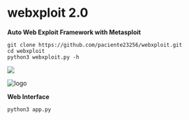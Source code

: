 # webxploit 2.0

**Auto Web Exploit Framework with Metasploit**

    git clone https://github.com/paciente23256/webxploit.git
    cd webxploit
    python3 webxploit.py -h

<a target="_blank" href="https://en.wikipedia.org/wiki/Python_(programming_language)">
<img src="https://img.shields.io/static/v1?label=python&message=3.10%20|%203.11&color=informational&logo=python"/>
</a>
<p></p>

![logo](https://i.imgur.com/6PxKnKz.png "logo")


**Web Interface**

    python3 app.py
